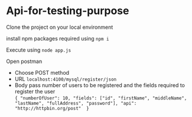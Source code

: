 # Api-for-testing-purpose

Clone the project on your local environment

install npm packages required using `npm i`

Execute using `node app.js`

Open postman

- Choose POST method
- URL `localhost:4100/mysql/register/json`
- Body pass number of users to be registered and the fields required to register the user  
`
{
    "numberOfUser": 10,
    "fields": ["id", "firstName", "middleName", "lastName", "fullAddress", "password"],
    "api": "http://httpbin.org/post" 
}
`
